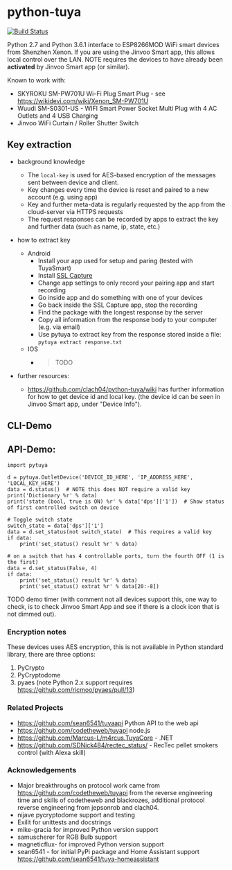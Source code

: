 # python-tuya

[![Build Status](https://travis-ci.org/clach04/python-tuya.svg?branch=master)](https://travis-ci.org/clach04/python-tuya)

Python 2.7 and Python 3.6.1 interface to ESP8266MOD WiFi smart devices from Shenzhen Xenon.
If you are using the Jinvoo Smart app, this allows local control over the LAN.
NOTE requires the devices to have already been **activated** by Jinvoo Smart app (or similar).


Known to work with:
  * SKYROKU SM-PW701U Wi-Fi Plug Smart Plug - see https://wikidevi.com/wiki/Xenon_SM-PW701U
  * Wuudi SM-S0301-US - WIFI Smart Power Socket Multi Plug with 4 AC Outlets and 4 USB Charging
  * Jinvoo WiFi Curtain / Roller Shutter Switch


## Key extraction

- background knowledge
  - The ``local-key`` is used for AES-based encryption of the messages sent between device and client. 
  - Key changes every time the device is reset and paired to a new account (e.g. using app)
  - Key and further meta-data is regularly requested by the app from the cloud-server via HTTPS requests 
  - The request responses can be recorded by apps to extract the key and further data (such as name, ip, state, etc.)
- how to extract key
  - Android
    - Install your app used for setup and paring (tested with TuyaSmart)
    - Install [SSL Capture](https://play.google.com/store/apps/details?id=com.minhui.networkcapture)
    - Change app settings to only record your pairing app and start recording
    - Go inside app and do something with one of your devices
    - Go back inside the SSL Capture app, stop the recording
    - Find the package with the longest response by the server
    - Copy all information from the response body to your computer (e.g. via email)
    - Use pytuya to extract key from the response stored inside a file:
      ``pytuya extract response.txt``
  - IOS 
    - > TODO

- further resources:
  - https://github.com/clach04/python-tuya/wiki has further information for how to get device id and local key.
(the device id can be seen in Jinvoo Smart app, under "Device Info").

## CLI-Demo

## API-Demo:

    import pytuya

    d = pytuya.OutletDevice('DEVICE_ID_HERE', 'IP_ADDRESS_HERE', 'LOCAL_KEY_HERE')
    data = d.status()  # NOTE this does NOT require a valid key
    print('Dictionary %r' % data)
    print('state (bool, true is ON) %r' % data['dps']['1'])  # Show status of first controlled switch on device

    # Toggle switch state
    switch_state = data['dps']['1']
    data = d.set_status(not switch_state)  # This requires a valid key
    if data:
        print('set_status() result %r' % data)

    # on a switch that has 4 controllable ports, turn the fourth OFF (1 is the first)
    data = d.set_status(False, 4)
    if data:
        print('set_status() result %r' % data)
        print('set_status() extrat %r' % data[20:-8])

TODO demo timer (with comment not all devices support this, one way to check, is to check Jinvoo Smart App and see if there is a clock icon that is not dimmed out).

### Encryption notes

These devices uses AES encryption, this is not available in Python standard library, there are three options:

 1) PyCrypto
 2) PyCryptodome
 3) pyaes (note Python 2.x support requires https://github.com/ricmoo/pyaes/pull/13)

### Related Projects

  * https://github.com/sean6541/tuyaapi Python API to the web api
  * https://github.com/codetheweb/tuyapi node.js
  * https://github.com/Marcus-L/m4rcus.TuyaCore - .NET
  * https://github.com/SDNick484/rectec_status/ - RecTec pellet smokers control (with Alexa skill)

### Acknowledgements

  * Major breakthroughs on protocol work came from https://github.com/codetheweb/tuyapi from the reverse engineering time and skills of codetheweb and blackrozes, additional protocol reverse engineering from jepsonrob and clach04.
  * nijave pycryptodome support and testing
  * Exilit for unittests and docstrings
  * mike-gracia for improved Python version support
  * samuscherer for RGB Bulb support
  * magneticflux- for improved Python version support
  * sean6541 - for initial PyPi package and Home Assistant support <https://github.com/sean6541/tuya-homeassistant>

